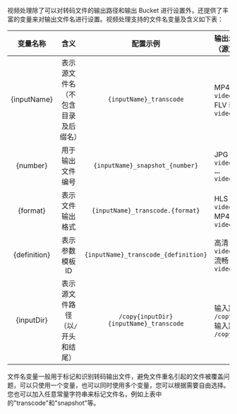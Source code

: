 视频处理除了可以对转码文件的输出路径和输出 Bucket 进行设置外，还提供了丰富的变量来对输出文件名进行设置。视频处理支持的文件名变量及含义如下表：

| 变量名称 | 含义 | 配置示例 | 输出示例<br>（源文件名以`video.mp4`为例） |
| :--: | :--: | :--: | :--- |
| {inputName} | 表示源文件名<br>（不包含目录及后缀名） |  `{inputName}_transcode`  | MP4 转码：<br>`video_transcode.mp4`<br> FLV 转码：<br>`video_transcode.flv` |
| {number} | 用于输出文件编号 | `{inputName}_snapshot_{number}` | JPG 采样截图：<br>`video_snapshot_0.jpg`<br>**...**<br>`video_snapshot_20.jpg` |
| {format}  | 表示文件输出格式  | `{inputName}_transcode.{format}`| HLS 转码：<br>`video_transcode.m3u8`<br>MP4 转码：<br>`video_transcode.mp4`  |
| {definition} | 表示参数模板 ID | `{inputName}_transcode_{definition}` | 高清 MP4 转码：<br>`video_transcode_30.mp4`<br>流畅 MP4 转码：<br>`video_transcode_10.mp4`  |
| {inputDir} | 表示源文件路径<br>（以`/`开头和结尾） | `/copy{inputDir}{inputName}_transcode` | 输入路径为`/`：<br>`/copy/video_transcode.mp4`<br>输入路径为`/input/`：<br>`/copy/input/video_transcode.mp4`  |

文件名变量一般用于标记和识别转码输出文件，避免文件重名引起的文件被覆盖问题，可以只使用一个变量，也可以同时使用多个变量，您可以根据需要自由选择。您也可以加入任意常量字符串来标记文件名，例如上表中的"transcode"和"snapshot"等。

